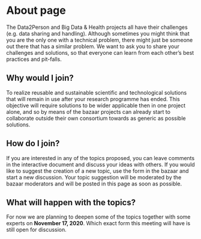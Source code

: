 # About page

The Data2Person and Big Data & Health projects all have their challenges (e.g. data sharing and handling). Although sometimes you might think that you are the only one with a technical problem, there might just be someone out there that has a similar problem. We want to ask you to share your challenges and solutions, so that everyone can learn from each other’s best practices and pit-falls. 

## Why would I join?
To realize reusable and sustainable scientific and technological solutions that will remain in use after your research programme has ended. This objective will require solutions to be wider applicable then in one project alone, and so by means of the bazaar projects can already start to collaborate outside their own consortium towards as generic as possible solutions.
                                                         
## How do I join?

If you are interested in any of the topics proposed, you can leave comments in the interactive document and discuss your ideas with others. If you would like to suggest the creation of a new topic, use the form in the bazaar and start a new discussion. Your topic suggestion will be moderated by the bazaar moderators and will be posted in this page as soon as possible.

## What will happen with the topics?
For now we are planning to deepen some of the topics together with some experts on **November 17, 2020**. Which exact form this meeting will have is still open for discussion. 
